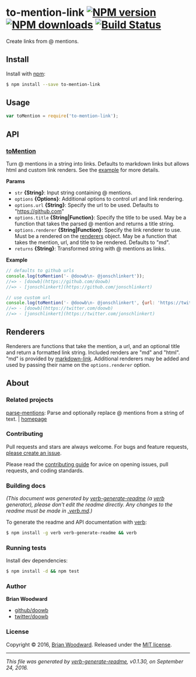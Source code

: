 # to-mention-link [![NPM version](https://img.shields.io/npm/v/to-mention-link.svg?style=flat)](https://www.npmjs.com/package/to-mention-link) [![NPM downloads](https://img.shields.io/npm/dm/to-mention-link.svg?style=flat)](https://npmjs.org/package/to-mention-link) [![Build Status](https://img.shields.io/travis/doowb/to-mention-link.svg?style=flat)](https://travis-ci.org/doowb/to-mention-link)

Create links from @ mentions.

## Install

Install with [npm](https://www.npmjs.com/):

```sh
$ npm install --save to-mention-link
```

## Usage

```js
var toMention = require('to-mention-link');
```

## API

### [toMention](index.js#L36)

Turn @ mentions in a string into links. Defaults to markdown links but allows html and custom link renders. See the [example](./example.js) for more details.

**Params**

* `str` **{String}**: Input string containing @ mentions.
* `options` **{Options}**: Additional options to control url and link rendering.
* `options.url` **{String}**: Specify the url to be used. Defaults to "https://github.com"
* `options.title` **{String|Function}**: Specify the title to be used. May be a function that takes the parsed @ mention and returns a title string.
* `options.renderer` **{String|Function}**: Specify the link renderer to use. Must be a rendered on the [renderers](#renderers) object. May be a function that takes the mention, url, and title to be rendered. Defaults to "md".
* `returns` **{String}**: Transformed string with @ mentions as links.

**Example**

```js
// defaults to github urls
console.log(toMention('- @doowb\n- @jonschlinkert'));
//=> - [doowb](https://github.com/doowb)
//=> - [jonschlinkert](https://github.com/jonschlinkert)

// use custom url
console.log(toMention('- @doowb\n- @jonschlinkert', {url: 'https://twitter.com'}));
//=> - [doowb](https://twitter.com/doowb)
//=> - [jonschlinkert](https://twitter.com/jonschlinkert)
```

## Renderers

Renderers are functions that take the mention, a url, and an optional title and return a formatted link string.
Included renders are "md" and "html". "md" is provided by [markdown-link](https://github.com/jonschlinkert/markdown-link). Additional renderers may be added and used
by passing their name on the `options.renderer` option.

## About

### Related projects

[parse-mentions](https://www.npmjs.com/package/parse-mentions): Parse and optionally replace @ mentions from a string of text. | [homepage](https://github.com/doowb/parse-mentions "Parse and optionally replace @ mentions from a string of text.")

### Contributing

Pull requests and stars are always welcome. For bugs and feature requests, [please create an issue](../../issues/new).

Please read the [contributing guide](contributing.md) for avice on opening issues, pull requests, and coding standards.

### Building docs

_(This document was generated by [verb-generate-readme](https://github.com/verbose/verb-generate-readme) (a [verb](https://github.com/verbose/verb) generator), please don't edit the readme directly. Any changes to the readme must be made in [.verb.md](.verb.md).)_

To generate the readme and API documentation with [verb](https://github.com/verbose/verb):

```sh
$ npm install -g verb verb-generate-readme && verb
```

### Running tests

Install dev dependencies:

```sh
$ npm install -d && npm test
```

### Author

**Brian Woodward**

* [github/doowb](https://github.com/doowb)
* [twitter/doowb](http://twitter.com/doowb)

### License

Copyright © 2016, [Brian Woodward](https://github.com/doowb).
Released under the [MIT license](https://github.com/doowb/to-mention-link/blob/master/LICENSE).

***

_This file was generated by [verb-generate-readme](https://github.com/verbose/verb-generate-readme), v0.1.30, on September 24, 2016._